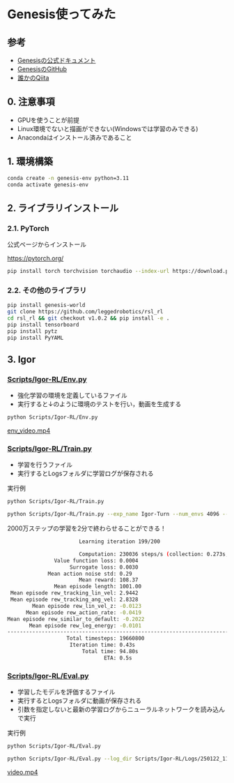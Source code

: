 # Genesis使ってみた

## 参考

- [Genesisの公式ドキュメント](https://genesis-world.readthedocs.io/en/latest/index.html)
- [GenesisのGitHub](https://github.com/Genesis-Embodied-AI/Genesis)
- [誰かのQiita](https://qiita.com/hEnka/items/cc5fd872eb0bf7cd3abc)

## 0. 注意事項

- GPUを使うことが前提
- Linux環境でないと描画ができない(Windowsでは学習のみできる)
- Anacondaはインストール済みであること

## 1. 環境構築

```bash
conda create -n genesis-env python=3.11
conda activate genesis-env
```

## 2. ライブラリインストール

### 2.1. PyTorch

公式ページからインストール

<url>https://pytorch.org/</url>
```bash
pip install torch torchvision torchaudio --index-url https://download.pytorch.org/whl/cu121
```

### 2.2. その他のライブラリ

```bash
pip install genesis-world
git clone https://github.com/leggedrobotics/rsl_rl
cd rsl_rl && git checkout v1.0.2 && pip install -e .
pip install tensorboard
pip install pytz
pip install PyYAML
```

## 3. Igor

### [Scripts/Igor-RL/Env.py](Scripts/Igor-RL/Env.py)

- 強化学習の環境を定義しているファイル
- 実行すると↓のように環境のテストを行い，動画を生成する

```bash
python Scripts/Igor-RL/Env.py
```

[env_video.mp4](./Scripts/Igor-RL/env_video.mp4)


### [Scripts/Igor-RL/Train.py](Scripts/Igor-RL/Train.py)

- 学習を行うファイル
- 実行するとLogsフォルダに学習ログが保存される

実行例
```bash
python Scripts/Igor-RL/Train.py
```
```bash
python Scripts/Igor-RL/Train.py --exp_name Igor-Turn --num_envs 4096 --max_iterations 200 --device 0
```

2000万ステップの学習を2分で終わらせることができる！

```bash
                       Learning iteration 199/200                       

                       Computation: 230036 steps/s (collection: 0.273s, learning 0.154s)
               Value function loss: 0.0004
                    Surrogate loss: 0.0030
             Mean action noise std: 0.29
                       Mean reward: 108.37
               Mean episode length: 1001.00
 Mean episode rew_tracking_lin_vel: 2.9442
 Mean episode rew_tracking_ang_vel: 2.8328
        Mean episode rew_lin_vel_z: -0.0123
      Mean episode rew_action_rate: -0.0419
Mean episode rew_similar_to_default: -0.2022
       Mean episode rew_leg_energy: -0.0101
--------------------------------------------------------------------------------
                   Total timesteps: 19660800
                    Iteration time: 0.43s
                        Total time: 94.80s
                               ETA: 0.5s
```

### [Scripts/Igor-RL/Eval.py](Scripts/Igor-RL/Eval.py)

- 学習したモデルを評価するファイル
- 実行するとLogsフォルダに動画が保存される
- 引数を指定しないと最新の学習ログからニューラルネットワークを読み込んで実行

実行例
```bash
python Scripts/Igor-RL/Eval.py
```

```bash
python Scripts/Igor-RL/Eval.py --log_dir Scripts/Igor-RL/Logs/250122_113438
```

[video.mp4](./Scripts/Igor-RL/Logs/250122_113438/Test/250122_115822/video.mp4)
